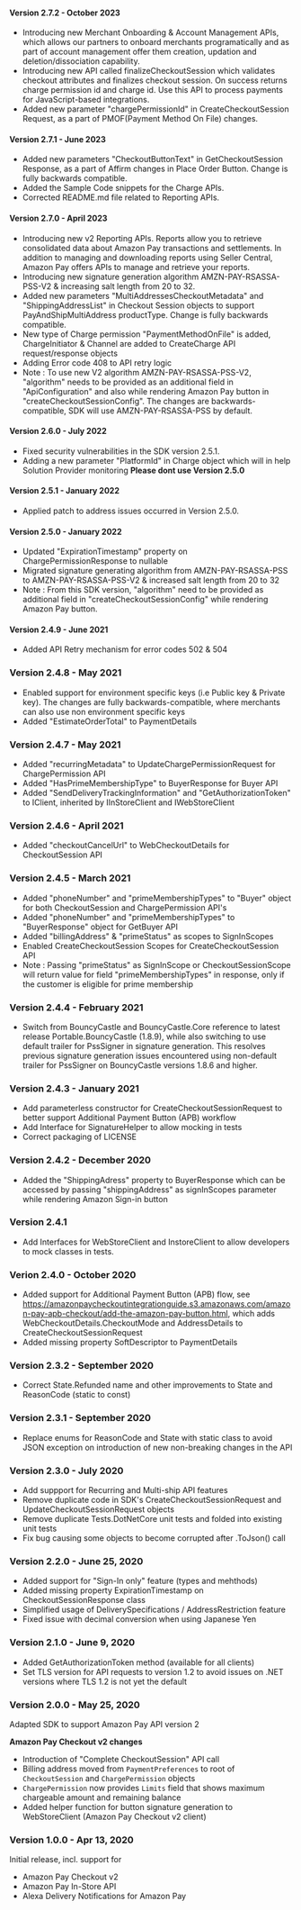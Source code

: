 #### Version 2.7.2 - October 2023
* Introducing new Merchant Onboarding & Account Management APIs, which allows our partners to onboard merchants programatically and as part of account management offer them creation, updation and deletion/dissociation capability.
* Introducing new API called finalizeCheckoutSession which validates checkout attributes and finalizes checkout session. On success returns charge permission id and charge id. Use this API to process payments for JavaScript-based integrations.
* Added new parameter "chargePermissionId" in CreateCheckoutSession Request, as a part of PMOF(Payment Method On File) changes.

#### Version 2.7.1 - June 2023
* Added new parameters "CheckoutButtonText" in GetCheckoutSession Response, as a part of Affirm changes in Place Order Button. Change is fully backwards compatible.
* Added the Sample Code snippets for the Charge APIs.
* Corrected README.md file related to Reporting APIs.

#### Version 2.7.0 - April 2023
* Introducing new v2 Reporting APIs. Reports allow you to retrieve consolidated data about Amazon Pay transactions and settlements. In addition to managing and downloading reports using Seller Central, Amazon Pay offers APIs to manage and retrieve your reports.
* Introducing new signature generation algorithm AMZN-PAY-RSASSA-PSS-V2 & increasing salt length from 20 to 32.
* Added new parameters "MultiAddressesCheckoutMetadata" and "ShippingAddressList" in Checkout Session objects to support PayAndShipMultiAddress productType. Change is fully backwards compatible.
* New type of Charge permission "PaymentMethodOnFile" is added, ChargeInitiator & Channel are added to CreateCharge API request/response objects
* Adding Error code 408 to API retry logic
* Note : To use new V2 algorithm AMZN-PAY-RSASSA-PSS-V2, "algorithm" needs to be provided as an additional field in "ApiConfiguration" and also while rendering Amazon Pay button in "createCheckoutSessionConfig". The changes are backwards-compatible, SDK will use AMZN-PAY-RSASSA-PSS by default.

#### Version 2.6.0 - July 2022
* Fixed security vulnerabilities in the SDK version 2.5.1.
* Adding a new parameter "PlatformId" in Charge object which will in help Solution Provider monitoring
**Please dont use Version 2.5.0**

#### Version 2.5.1 - January 2022
* Applied patch to address issues occurred in Version 2.5.0.

#### Version 2.5.0 - January 2022
* Updated "ExpirationTimestamp" property on ChargePermissionResponse to nullable
* Migrated signature generating algorithm from AMZN-PAY-RSASSA-PSS to AMZN-PAY-RSASSA-PSS-V2 & increased salt length from 20 to 32
* Note : From this SDK version, "algorithm" need to be provided as additional field in "createCheckoutSessionConfig" while rendering Amazon Pay button.

#### Version 2.4.9 - June 2021
* Added API Retry mechanism for error codes 502 & 504

### Version 2.4.8 - May 2021
* Enabled support for environment specific keys (i.e Public key & Private key). The changes are fully backwards-compatible, where merchants can also use non environment specific keys
* Added "EstimateOrderTotal" to PaymentDetails

### Version 2.4.7 - May 2021
* Added "recurringMetadata" to UpdateChargePermissionRequest for ChargePermission API
* Added "HasPrimeMembershipType" to BuyerResponse for Buyer API
* Added "SendDeliveryTrackingInformation" and "GetAuthorizationToken" to IClient, inherited by IInStoreClient and IWebStoreClient 

### Version 2.4.6 - April 2021
* Added "checkoutCancelUrl" to WebCheckoutDetails for CheckoutSession API

### Version 2.4.5 - March 2021
* Added "phoneNumber" and "primeMembershipTypes" to "Buyer" object for both CheckoutSession and ChargePermission API's
* Added "phoneNumber" and "primeMembershipTypes" to "BuyerResponse" object for GetBuyer API
* Added "billingAddress" & "primeStatus" as scopes to SignInScopes
* Enabled CreateCheckoutSession Scopes for CreateCheckoutSession API
* Note : Passing "primeStatus" as SignInScope or CheckoutSessionScope will return value for field "primeMembershipTypes" in response, only if the customer is eligible for prime membership

### Version 2.4.4 - February 2021
* Switch from BouncyCastle and BouncyCastle.Core reference to latest release Portable.BouncyCastle (1.8.9), while also switching to use default trailer for PssSigner in signature generation.  This resolves previous signature generation issues encountered using non-default trailer for PssSigner on BouncyCastle versions 1.8.6 and higher.

### Version 2.4.3 - January 2021
* Add parameterless constructor for CreateCheckoutSessionRequest to better support Additional Payment Button (APB) workflow
* Add Interface for SignatureHelper to allow mocking in tests
* Correct packaging of LICENSE

### Version 2.4.2 - December 2020
* Added the "ShippingAdress" property to BuyerResponse which can be accessed by passing "shippingAddress" as signInScopes parameter while rendering Amazon Sign-in button

### Version 2.4.1
* Add Interfaces for WebStoreClient and InstoreClient to allow developers to mock classes in tests.

### Verion 2.4.0 - October 2020
* Added support for Additional Payment Button (APB) flow, see https://amazonpaycheckoutintegrationguide.s3.amazonaws.com/amazon-pay-apb-checkout/add-the-amazon-pay-button.html, which adds WebCheckoutDetails.CheckoutMode and AddressDetails to CreateCheckoutSessionRequest
* Added missing property SoftDescriptor to PaymentDetails

### Version 2.3.2 - September 2020
* Correct State.Refunded name and other improvements to State and ReasonCode (static to const)

### Version 2.3.1 - September 2020
* Replace enums for ReasonCode and State with static class to avoid JSON exception on introduction of new non-breaking changes in the API

### Version 2.3.0 - July 2020
* Add suppport for Recurring and Multi-ship API features
* Remove duplicate code in SDK's CreateCheckoutSessionRequest and UpdateCheckoutSessionRequest objects
* Remove duplicate Tests.DotNetCore unit tests and folded into existing unit tests
* Fix bug causing some objects to become corrupted after .ToJson() call

### Version 2.2.0 - June 25, 2020

* Added support for "Sign-In only" feature (types and mehthods)
* Added missing property ExpirationTimestamp on CheckoutSessionResponse class
* Simplified usage of DeliverySpecifications / AddressRestriction feature
* Fixed issue with decimal conversion when using Japanese Yen

### Version 2.1.0 - June 9, 2020

* Added GetAuthorizationToken method (available for all clients)
* Set TLS version for API requests to version 1.2 to avoid issues on .NET versions where TLS 1.2 is not yet the default

### Version 2.0.0 - May 25, 2020

Adapted SDK to support Amazon Pay API version 2

**Amazon Pay Checkout v2 changes**

* Introduction of "Complete CheckoutSession" API call
* Billing address moved from `PaymentPreferences` to root of `CheckoutSession` and `ChargePermission` objects
* `ChargePermission` now provides `Limits` field that shows maximum chargeable amount and remaining balance
* Added helper function for button signature generation to WebStoreClient (Amazon Pay Checkout v2 client)

### Version 1.0.0 - Apr 13, 2020

Initial release, incl. support for

* Amazon Pay Checkout v2
* Amazon Pay In-Store API
* Alexa Delivery Notifications for Amazon Pay
